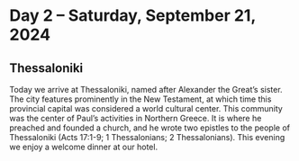 # Day 2 – Saturday, September 21, 2024 

## Thessaloniki 

Today we arrive at Thessaloniki, named after Alexander the Great’s sister. The city features prominently in the New
Testament, at which time this provincial capital was considered a world cultural center. This community was the center
of Paul’s activities in Northern Greece. It is where he preached and founded a church, and he wrote two epistles to the
people of Thessaloniki (Acts 17:1-9; 1 Thessalonians; 2 Thessalonians). This evening we enjoy a welcome dinner at our
hotel. 
